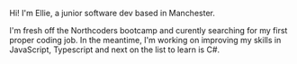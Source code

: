 Hi! I'm Ellie, a junior software dev based in Manchester.

I'm fresh off the Northcoders bootcamp and curently searching for my first proper coding job. In the meantime, I'm working on improving my skills in JavaScript, Typescript and next on the list to learn is C#.
